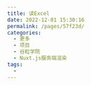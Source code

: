 ```yaml
---
title: 读Excel
date: 2022-12-01 15:30:16
permalink: /pages/57f23d/
categories:
  - 更多
  - 项目
  - 谷粒学院
  - Nuxt.js服务端渲染
tags:
  - 
---
```

